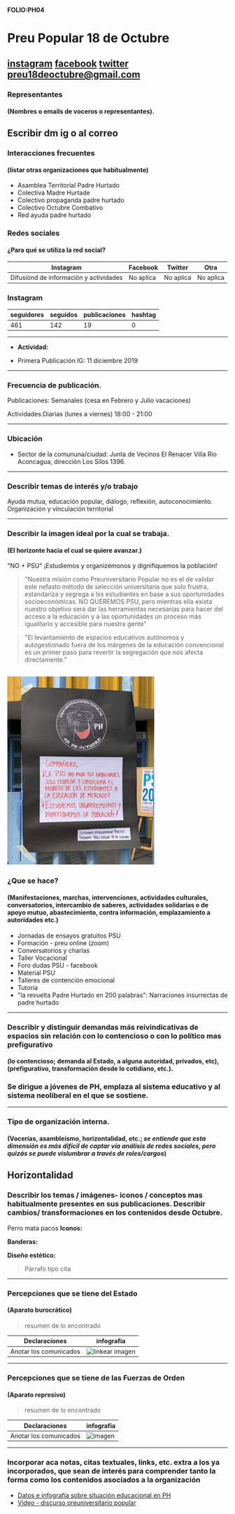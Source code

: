 #### FOLIO:PH04
# Preu Popular 18 de Octubre

[instagram](https://www.instagram.com/preupopular18deoct/?hl=es-la)
[facebook]()
[twitter]()
<preu18deoctubre@gmail.com>
---

### Representantes
#### (Nombres o emails de voceros o representantes).
Escribir dm ig o al correo
---
### Interacciones frecuentes
#### (listar otras organizaciones que habitualmente)
* Asamblea Territorial Padre Hurtado
* Colectiva Madre Hurtade
* Colectivo propaganda padre hurtado 
* Colectivo Octubre Combativo 
* Red ayuda padre hurtado

### Redes sociales
#### ¿Para qué se utiliza la red social?
| Instagram | Facebook | Twitter | Otra 
|---|---|---|---|
|Difusiónd de información y actividades|No aplica|No aplica | No aplica|

### **Instagram**
| seguidores | seguidos | publicaciones | hashtag 
|---|---|---|---|
|461|142|19| 0

---

* **Actividad:**   

* Primera Publicación IG: 11 diciembre 2019

---
### Frecuencia de publicación.

Publicaciones: Semanales (cesa en Febrero y Julio vacaciones)

Actividades:Diarias (lunes a viernes) 18:00 - 21:00

---
### Ubicación
* Sector de la comununa/ciudad:  Junta de Vecinos El Renacer Villa Rio Aconcagua, dirección Los Silos 1396.

---
### Describir temas de interés y/o trabajo
Ayuda mutua, educación popular, diálogo, reflexión, autoconocimiento. Organización y vinculación territorial

---
### Describir la imagen ideal por la cual se trabaja.
#### (El horizonte hacia el cual se quiere avanzar.)
"NO + PSU" ¡Estudiemos  y organizémonos y dignifiquemos la población!
> "Nuestra misión como Preuniversitario Popular no es el de validar este nefasto método de selección universitaria que solo frustra, estandariza y segrega a lxs estudiantes en base a sus oportunidades socioeconómicas. NO QUEREMOS PSU, pero mientras ella exista nuestro objetivo será dar las herramientas necesarias para hacer del acceso a la educación y a las oportunidades un proceso más igualitario y accesible para nuestra gente"

> "El levantamiento de espacios educativos autónomos y autogestionado fuera de los márgenes de la educación convencional es un primer paso para revertir la segregación que nos afecta directamente."

 ![imagen](preu.png)
---
### ¿Que se hace?
#### (Manifestaciones, marchas, intervenciones, actividades culturales, conversatorios, intercambio de saberes, actividades solidarias o de apoyo mutuo, abastecimiento, contra información, emplazamiento a autoridades etc.)
* Jornadas de ensayos gratuitos PSU
* Formación - preu online (zoom)
* Conversatorios y charlas
* Taller Vocacional 
* Foro dudas PSU - facebook
* Material PSU
* Talleres de contención emocional 
* Tutoría 
* "la revuelta Padre Hurtado en 200 palabras": Narraciones insurrectas de padre hurtado
---
### Describir y distinguir demandas más reivindicativas de espacios sin relación con lo contencioso o con lo político mas prefigurativo
#### (lo contencioso; demanda al Estado, a alguna autoridad, privados, etc), (prefigurativo, transformación desde lo cotidiano, etc.).
### Se dirigue a jóvenes de PH, emplaza al sistema educativo y al sistema neoliberal en el que se sostiene. 
---
### Tipo de organización interna.
#### (Vocerías, asambleísmo, horizontalidad, etc.; *se entiende que esta dimensión es más difícil de captar vía análisis de redes sociales, pero quizás se puede vislumbrar a través de roles/cargos*)
Horizontalidad 
---
### Describir los temas / imágenes- iconos / conceptos mas habitualmente presentes en sus publicaciones. Describir cambios/ transformaciones en los contenidos desde Octubre.

Perro mata pacos 
**Iconos:**

**Banderas:**

**Diseño estético:**

> Párrafo tipo cita 

---
### Percepciones que se tiene del Estado
#### (Aparato burocrático)
> resumen de lo encontrado

| Declaraciones | infografía | 
|---|---|
|Anotar los comunicados | ![linkear imagen]() |

---
### Percepciones que se tiene de las Fuerzas de Orden
#### (Aparato represivo)
> resumen de lo encontrado

| Declaraciones | infografía | 
|---|---|
|Anotar los comunicados | ![imagen]() |


---
### Incorporar aca notas, citas textuales, links, etc. extra a los ya incorporados, que sean de interés para comprender tanto la forma como los contenidos asociados a la organización
* [Datos e infografía sobre situación educacional en PH](https://www.instagram.com/p/B7MNQcknpQ2/)
* [Video - discurso preuniversitario popular](https://www.instagram.com/p/CGiIDH7n0p-/)